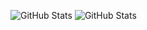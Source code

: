 ![GitHub Stats](https://streak-stats.demolab.com?user=lucasberto&theme=merko&hide_border=true)
![GitHub Stats](https://github-readme-stats.vercel.app/api/top-langs/?username=lucasberto&theme=merko&show_icons=true&hide_border=true&layout=compact)


